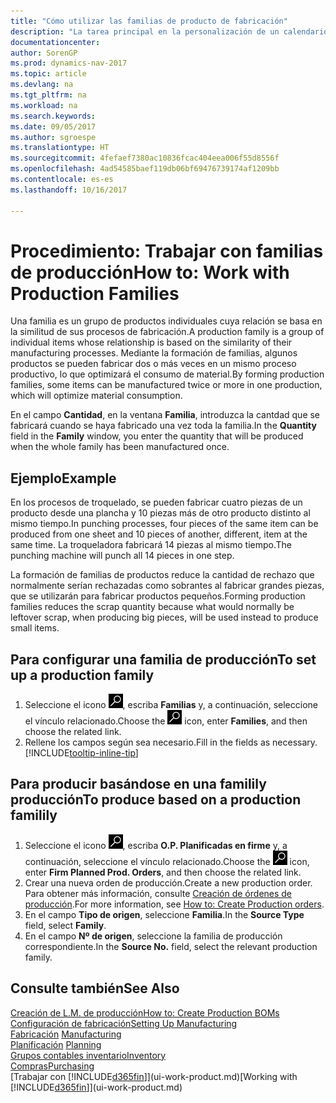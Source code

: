 ```yaml
---
title: "Cómo utilizar las familias de producto de fabricación"
description: "La tarea principal en la personalización de un calendario base para su empresa, o uno de sus socios comerciales, es cambiar el estado de los días laborables y días no laborables."
documentationcenter: 
author: SorenGP
ms.prod: dynamics-nav-2017
ms.topic: article
ms.devlang: na
ms.tgt_pltfrm: na
ms.workload: na
ms.search.keywords: 
ms.date: 09/05/2017
ms.author: sgroespe
ms.translationtype: HT
ms.sourcegitcommit: 4fefaef7380ac10836fcac404eea006f55d8556f
ms.openlocfilehash: 4ad54585baef119db06bf69476739174af1209bb
ms.contentlocale: es-es
ms.lasthandoff: 10/16/2017

---
```

# <a name="how-to-work-with-production-families"></a><span data-ttu-id="8126f-103">Procedimiento: Trabajar con familias de producción</span><span class="sxs-lookup"><span data-stu-id="8126f-103">How to: Work with Production Families</span></span>
<span data-ttu-id="8126f-104">Una familia es un grupo de productos individuales cuya relación se basa en la similitud de sus procesos de fabricación.</span><span class="sxs-lookup"><span data-stu-id="8126f-104">A production family is a group of individual items whose relationship is based on the similarity of their manufacturing processes.</span></span> <span data-ttu-id="8126f-105">Mediante la formación de familias, algunos productos se pueden fabricar dos o más veces en un mismo proceso productivo, lo que optimizará el consumo de material.</span><span class="sxs-lookup"><span data-stu-id="8126f-105">By forming production families, some items can be manufactured twice or more in one production, which will optimize material consumption.</span></span>

<span data-ttu-id="8126f-106">En el campo **Cantidad**, en la ventana **Familia**, introduzca la cantdad que se fabricará cuando se haya fabricado una vez toda la familia.</span><span class="sxs-lookup"><span data-stu-id="8126f-106">In the **Quantity** field in the **Family** window, you enter the quantity that will be produced when the whole family has been manufactured once.</span></span>

## <a name="example"></a><span data-ttu-id="8126f-107">Ejemplo</span><span class="sxs-lookup"><span data-stu-id="8126f-107">Example</span></span>
<span data-ttu-id="8126f-108">En los procesos de troquelado, se pueden fabricar cuatro piezas de un producto desde una plancha y 10 piezas más de otro producto distinto al mismo tiempo.</span><span class="sxs-lookup"><span data-stu-id="8126f-108">In punching processes, four pieces of the same item can be produced from one sheet and 10 pieces of another, different, item at the same time.</span></span> <span data-ttu-id="8126f-109">La troqueladora fabricará 14 piezas al mismo tiempo.</span><span class="sxs-lookup"><span data-stu-id="8126f-109">The punching machine will punch all 14 pieces in one step.</span></span>

<span data-ttu-id="8126f-110">La formación de familias de productos reduce la cantidad de rechazo que normalmente serían rechazadas como sobrantes al fabricar grandes piezas, que se utilizarán para fabricar productos pequeños.</span><span class="sxs-lookup"><span data-stu-id="8126f-110">Forming production families reduces the scrap quantity because what would normally be leftover scrap, when producing big pieces, will be used instead to produce small items.</span></span>

## <a name="to-set-up-a-production-family"></a><span data-ttu-id="8126f-111">Para configurar una familia de producción</span><span class="sxs-lookup"><span data-stu-id="8126f-111">To set up a production family</span></span>
1. <span data-ttu-id="8126f-112">Seleccione el icono ![Buscar página o informe](media/ui-search/search_small.png "icono Buscar página o informe"), escriba **Familias** y, a continuación, seleccione el vínculo relacionado.</span><span class="sxs-lookup"><span data-stu-id="8126f-112">Choose the ![Search for Page or Report](media/ui-search/search_small.png "Search for Page or Report icon") icon, enter **Families**, and then choose the related link.</span></span>
2. <span data-ttu-id="8126f-113">Rellene los campos según sea necesario.</span><span class="sxs-lookup"><span data-stu-id="8126f-113">Fill in the fields as necessary.</span></span> [!INCLUDE[tooltip-inline-tip](includes/tooltip-inline-tip_md.md)]

## <a name="to-produce-based-on-a-production-familily"></a><span data-ttu-id="8126f-114">Para producir basándose en una familily producción</span><span class="sxs-lookup"><span data-stu-id="8126f-114">To produce based on a production familily</span></span>
1. <span data-ttu-id="8126f-115">Seleccione el icono ![Buscar página o informe](media/ui-search/search_small.png "icono Buscar página o informe"), escriba **O.P. Planificadas en firme** y, a continuación, seleccione el vínculo relacionado.</span><span class="sxs-lookup"><span data-stu-id="8126f-115">Choose the ![Search for Page or Report](media/ui-search/search_small.png "Search for Page or Report icon") icon, enter **Firm Planned Prod. Orders**, and then choose the related link.</span></span>
2. <span data-ttu-id="8126f-116">Crear una nueva orden de producción.</span><span class="sxs-lookup"><span data-stu-id="8126f-116">Create a new production order.</span></span> <span data-ttu-id="8126f-117">Para obtener más información, consulte [Creación de órdenes de producción](production-how-to-create-production-orders.md).</span><span class="sxs-lookup"><span data-stu-id="8126f-117">For more information, see [How to: Create Production orders](production-how-to-create-production-orders.md).</span></span>
3. <span data-ttu-id="8126f-118">En el campo **Tipo de origen**, seleccione **Familia**.</span><span class="sxs-lookup"><span data-stu-id="8126f-118">In the **Source Type** field, select **Family**.</span></span>  
4. <span data-ttu-id="8126f-119">En el campo **Nº de origen**, seleccione la familia de producción correspondiente.</span><span class="sxs-lookup"><span data-stu-id="8126f-119">In the **Source No.** field, select the relevant production family.</span></span>

## <a name="see-also"></a><span data-ttu-id="8126f-120">Consulte también</span><span class="sxs-lookup"><span data-stu-id="8126f-120">See Also</span></span>
[<span data-ttu-id="8126f-121">Creación de L.M. de producción</span><span class="sxs-lookup"><span data-stu-id="8126f-121">How to: Create Production BOMs</span></span>](production-how-to-create-production-boms.md)  
[<span data-ttu-id="8126f-122">Configuración de fabricación</span><span class="sxs-lookup"><span data-stu-id="8126f-122">Setting Up Manufacturing</span></span>](production-configure-production-processes.md)  
<span data-ttu-id="8126f-123">[Fabricación](production-manage-manufacturing.md)  </span><span class="sxs-lookup"><span data-stu-id="8126f-123">[Manufacturing](production-manage-manufacturing.md)  </span></span>  
<span data-ttu-id="8126f-124">[Planificación](production-planning.md) </span><span class="sxs-lookup"><span data-stu-id="8126f-124">[Planning](production-planning.md) </span></span>  
[<span data-ttu-id="8126f-125">Grupos contables inventario</span><span class="sxs-lookup"><span data-stu-id="8126f-125">Inventory</span></span>](inventory-manage-inventory.md)  
[<span data-ttu-id="8126f-126">Compras</span><span class="sxs-lookup"><span data-stu-id="8126f-126">Purchasing</span></span>](purchasing-manage-purchasing.md)  
<span data-ttu-id="8126f-127">[Trabajar con [!INCLUDE[d365fin](includes/d365fin_md.md)]](ui-work-product.md)</span><span class="sxs-lookup"><span data-stu-id="8126f-127">[Working with [!INCLUDE[d365fin](includes/d365fin_md.md)]](ui-work-product.md)</span></span>

